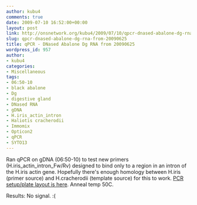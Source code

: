 ```yaml
---
author: kubu4
comments: true
date: 2009-07-10 16:52:00+00:00
layout: post
link: http://onsnetwork.org/kubu4/2009/07/10/qpcr-dnased-abalone-dg-rna-from-20090625/
slug: qpcr-dnased-abalone-dg-rna-from-20090625
title: qPCR - DNased Abalone Dg RNA from 20090625
wordpress_id: 957
author:
- kubu4
categories:
- Miscellaneous
tags:
- 06:50-10
- black abalone
- Dg
- digestive gland
- DNased RNA
- gDNA
- H.iris_actin_intron
- Haliotis cracherodii
- Immomix
- Opticon2
- qPCR
- SYTO13
---
```


Ran qPCR on gDNA (06:50-10) to test new primers (H.iris_actin_intron_Fw/Rv) designed to bind only to a region in an intron of the H.iris actin gene. Hopefully there's enough homology between H.iris (primer source) and H.cracherodii (template source) for this to work. [PCR setup/plate layout is here](http://eagle.fish.washington.edu/Arabidopsis/Notebook%20Workup%20Files/20090710-01.jpg). Anneal temp 50C.

Results: No signal. :(
